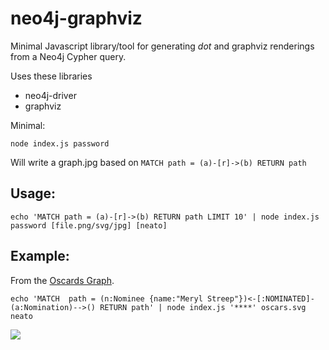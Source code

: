 # neo4j-graphviz

Minimal Javascript library/tool for generating *dot* and graphviz renderings from a Neo4j Cypher query.

Uses these libraries

* neo4j-driver
* graphviz

Minimal:

`node index.js password`

Will write a graph.jpg based on `MATCH path = (a)-[r]->(b) RETURN path`

## Usage:

```
echo 'MATCH path = (a)-[r]->(b) RETURN path LIMIT 10' | node index.js password [file.png/svg/jpg] [neato]
```


## Example:

From the [Oscards Graph](http://gist.asciidoctor.org/?dropbox-14493611/oscars.adoc).

```
echo 'MATCH  path = (n:Nominee {name:"Meryl Streep"})<-[:NOMINATED]-(a:Nomination)-->() RETURN path' | node index.js '****' oscars.svg neato
```

![](https://rawgithub.com/jexp/neo4j-graphviz/master/oscars.svg)
